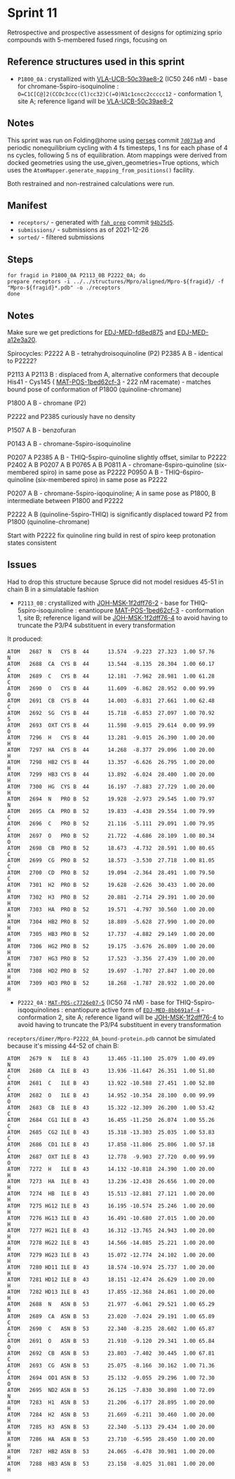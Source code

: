 # Sprint 11

Retrospective and prospective assessment of designs for optimizing sprio compounds with 5-membered fused rings, focusing on

## Reference structures used in this sprint

* `P1800_0A` : crystallized with [VLA-UCB-50c39ae8-2](https://covid.postera.ai/covid/submissions/VLA-UCB-50c39ae8-2) (IC50 246 nM) - base for chromane-5spiro-isoquinoline : `O=C1C[C@]2(CCOc3ccc(Cl)cc32)C(=O)N1c1cncc2ccccc12` - conformation 1, site A; reference ligand will be [VLA-UCB-50c39ae8-2](https://covid.postera.ai/covid/submissions/VLA-UCB-50c39ae8-2)


## Notes

This sprint was run on Folding@home using [perses](http://github.com/choderalab/perses) commit [`7d073a9`](https://github.com/choderalab/perses/commit/7d073a9dab1dd9f857c8f2e4b3eaf996ebd17a53) and periodic nonequilibrium cycling with 4 fs timesteps, 1 ns for each phase of 4 ns cycles, following 5 ns of equilibration.
Atom mappings were derived from docked geometries using the use_given_geometries=True options, which uses the `AtomMapper.generate_mapping_from_positions()` facility.

Both restrained and non-restrained calculations were run.

## Manifest
* `receptors/` - generated with [`fah_prep`](https://github.com/choderalab/fah_prep) commit [`94b25d5`](https://github.com/choderalab/fah_prep/commit/94b25d53303e5b9e924d2e18dc162406042ac6ef).
* `submissions/` - submissions as of 2021-12-26
* `sorted/` - filtered submissions

## Steps
```
for fragid in P1800_0A P2113_0B P2222_0A; do
prepare receptors -i ../../structures/Mpro/aligned/Mpro-${fragid}/ -f "Mpro-${fragid}*.pdb" -o ./receptors
done
```

## Notes

Make sure we get predictions for [EDJ-MED-fd8ed875](https://covid.postera.ai/covid/submissions/fd8ed875-7ab8-4dfb-a695-3f1dd5feea36) and [EDJ-MED-a12e3a20](https://covid.postera.ai/covid/submissions/a12e3a20-6154-48de-9476-1a7403650f51).


Spirocycles:
P2222 A B - tetrahydroisoquinoline (P2)
P2385 A B - identical to P2222?

P2113 A
P2113 B : displaced from A, alternative conformers that decouple His41 - Cys145  ( [MAT-POS-1bed62cf-3](https://covid.postera.ai/covid/submissions/1bed62cf-6fb2-4954-b5e3-72f9cb131639/3)  - 222 nM racemate) - matches bound pose of conformation of P1800 (quinoline-chromane)

P1800 A B - chromane (P2)


P2222 and P2385 curiously have no density


P1507 A B - benzofuran

P0143 A B - chromane-5spiro-isoquinoline

P0207 A
P2385 A B - THIQ-5spiro-quinoline slightly offset, similar to P2222
P2402 A B
P0207 A B
P0765 A B
P0811 A - chromane-6spiro-quinoline (six-membered spiro) in same pose as P2222
P0950 A B - THIQ-6spiro-quinoline (six-membered spiro) in same pose as P2222

P0207 A B - chromane-5spiro-iqoquinoline; A in same pose as P1800, B intermediate between P1800 and P2222

P2222 A B (quinoline-5spiro-THIQ) is significantly displaced toward P2 from P1800 (quinoline-chromane)

Start with P2222
fix quinoline ring
build in rest of spiro
keep protonation states consistent

## Issues

Had to drop this structure because Spruce did not model residues 45-51 in chain B in a simulatable fashion

* `P2113_0B` : crystallized with [JOH-MSK-1f2dff76-2](https://covid.postera.ai/covid/submission/JOH-MSK-1f2dff76-2) - base for THIQ-5spiro-isoquinoline : enantiopure [MAT-POS-1bed62cf-3](https://covid.postera.ai/covid/submissions/MAT-POS-1bed62cf-3) - conformation 1, site B; reference ligand will be [JOH-MSK-1f2dff76-4](https://covid.postera.ai/covid/submission/JOH-MSK-1f2dff76-4) to avoid having to truncate the P3/P4 substituent in every transformation

It produced:
```
ATOM   2687  N   CYS B  44      13.574  -9.223  27.323  1.00 57.76           N
ATOM   2688  CA  CYS B  44      13.544  -8.135  28.304  1.00 60.17           C
ATOM   2689  C   CYS B  44      12.181  -7.962  28.981  1.00 61.28           C
ATOM   2690  O   CYS B  44      11.609  -6.862  28.952  0.00 99.99           O
ATOM   2691  CB  CYS B  44      14.003  -6.831  27.661  1.00 62.48           C
ATOM   2692  SG  CYS B  44      15.718  -6.853  27.097  1.00 70.92           S
ATOM   2693  OXT CYS B  44      11.598  -9.015  29.614  0.00 99.99           O
ATOM   7296  H   CYS B  44      13.281  -9.015  26.390  1.00 20.00           H
ATOM   7297  HA  CYS B  44      14.268  -8.377  29.096  1.00 20.00           H
ATOM   7298  HB2 CYS B  44      13.357  -6.626  26.795  1.00 20.00           H
ATOM   7299  HB3 CYS B  44      13.892  -6.024  28.400  1.00 20.00           H
ATOM   7300  HG  CYS B  44      16.197  -7.883  27.729  1.00 20.00           H
ATOM   2694  N   PRO B  52      19.928  -2.973  29.545  1.00 79.97           N
ATOM   2695  CA  PRO B  52      19.833  -4.438  29.554  1.00 79.99           C
ATOM   2696  C   PRO B  52      21.116  -5.111  29.091  1.00 79.95           C
ATOM   2697  O   PRO B  52      21.722  -4.686  28.109  1.00 80.34           O
ATOM   2698  CB  PRO B  52      18.673  -4.732  28.591  1.00 80.65           C
ATOM   2699  CG  PRO B  52      18.573  -3.530  27.718  1.00 81.05           C
ATOM   2700  CD  PRO B  52      19.094  -2.364  28.491  1.00 79.50           C
ATOM   7301  H2  PRO B  52      19.628  -2.626  30.433  1.00 20.00           H
ATOM   7302  H3  PRO B  52      20.881  -2.714  29.391  1.00 20.00           H
ATOM   7303  HA  PRO B  52      19.571  -4.797  30.560  1.00 20.00           H
ATOM   7304  HB2 PRO B  52      18.889  -5.628  27.990  1.00 20.00           H
ATOM   7305  HB3 PRO B  52      17.737  -4.882  29.149  1.00 20.00           H
ATOM   7306  HG2 PRO B  52      19.175  -3.676  26.809  1.00 20.00           H
ATOM   7307  HG3 PRO B  52      17.523  -3.356  27.439  1.00 20.00           H
ATOM   7308  HD2 PRO B  52      19.697  -1.707  27.847  1.00 20.00           H
ATOM   7309  HD3 PRO B  52      18.268  -1.787  28.932  1.00 20.00           H
```

* `P2222_0A` : [`MAT-POS-c7726e07-5`](https://covid.postera.ai/covid/submissions/MAT-POS-c7726e07-5) (IC50 74 nM) - base for THIQ-5spiro-isqoquinolines : enantiopure active form of [`EDJ-MED-8bb691af-4`](https://covid.postera.ai/covid/submissions/EDJ-MED-8bb691af-4) - conformation 2, site A; reference ligand will be [JOH-MSK-1f2dff76-4](https://covid.postera.ai/covid/submission/JOH-MSK-1f2dff76-4) to avoid having to truncate the P3/P4 substituent in every transformation

`receptors/dimer/Mpro-P2222_0A_bound-protein.pdb` cannot be simulated because it's missing 44-52 of chain B:
```
ATOM   2679  N   ILE B  43      13.465 -11.100  25.079  1.00 49.09           N
ATOM   2680  CA  ILE B  43      13.936 -11.647  26.351  1.00 51.80           C
ATOM   2681  C   ILE B  43      13.922 -10.588  27.451  1.00 52.80           C
ATOM   2682  O   ILE B  43      14.952 -10.354  28.100  0.00 99.99           O
ATOM   2683  CB  ILE B  43      15.322 -12.309  26.200  1.00 53.42           C
ATOM   2684  CG1 ILE B  43      16.455 -11.250  26.074  1.00 55.26           C
ATOM   2685  CG2 ILE B  43      15.318 -13.303  25.035  1.00 53.83           C
ATOM   2686  CD1 ILE B  43      17.858 -11.806  25.806  1.00 57.18           C
ATOM   2687  OXT ILE B  43      12.778  -9.903  27.720  0.00 99.99           O
ATOM   7272  H   ILE B  43      14.132 -10.818  24.390  1.00 20.00           H
ATOM   7273  HA  ILE B  43      13.236 -12.438  26.656  1.00 20.00           H
ATOM   7274  HB  ILE B  43      15.513 -12.881  27.121  1.00 20.00           H
ATOM   7275 HG12 ILE B  43      16.195 -10.574  25.246  1.00 20.00           H
ATOM   7276 HG13 ILE B  43      16.491 -10.680  27.015  1.00 20.00           H
ATOM   7277 HG21 ILE B  43      16.312 -13.765  24.943  1.00 20.00           H
ATOM   7278 HG22 ILE B  43      14.566 -14.085  25.221  1.00 20.00           H
ATOM   7279 HG23 ILE B  43      15.072 -12.774  24.102  1.00 20.00           H
ATOM   7280 HD11 ILE B  43      18.574 -10.974  25.737  1.00 20.00           H
ATOM   7281 HD12 ILE B  43      18.151 -12.474  26.629  1.00 20.00           H
ATOM   7282 HD13 ILE B  43      17.855 -12.368  24.861  1.00 20.00           H
ATOM   2688  N   ASN B  53      21.977  -6.061  29.521  1.00 65.29           N
ATOM   2689  CA  ASN B  53      23.020  -7.024  29.191  1.00 65.89           C
ATOM   2690  C   ASN B  53      22.340  -8.235  28.602  1.00 65.87           C
ATOM   2691  O   ASN B  53      21.910  -9.120  29.341  1.00 65.84           O
ATOM   2692  CB  ASN B  53      23.803  -7.402  30.445  1.00 67.81           C
ATOM   2693  CG  ASN B  53      25.075  -8.166  30.162  1.00 71.36           C
ATOM   2694  OD1 ASN B  53      25.132  -9.055  29.296  1.00 72.30           O
ATOM   2695  ND2 ASN B  53      26.125  -7.830  30.898  1.00 72.09           N
ATOM   7283  H1  ASN B  53      21.206  -6.177  28.895  1.00 20.00           H
ATOM   7284  H2  ASN B  53      21.669  -6.211  30.460  1.00 20.00           H
ATOM   7285  H3  ASN B  53      22.340  -5.133  29.434  1.00 20.00           H
ATOM   7286  HA  ASN B  53      23.710  -6.595  28.450  1.00 20.00           H
ATOM   7287  HB2 ASN B  53      24.065  -6.478  30.981  1.00 20.00           H
ATOM   7288  HB3 ASN B  53      23.158  -8.025  31.081  1.00 20.00           H
```
